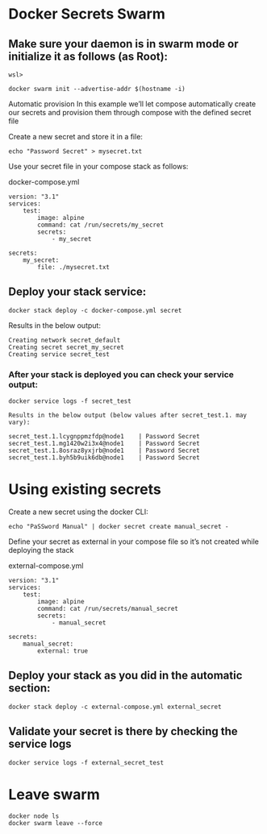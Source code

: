 # Docker Secrets Swarm

## Make sure your daemon is in swarm mode or initialize it as follows (as Root):

```
wsl>

docker swarm init --advertise-addr $(hostname -i)
```

Automatic provision
In this example we’ll let compose automatically create our secrets and provision them through compose with the defined secret file

Create a new secret and store it in a file:

```
echo "Password Secret" > mysecret.txt
```

Use your secret file in your compose stack as follows:

docker-compose.yml

```
version: "3.1"
services:
    test:
        image: alpine
        command: cat /run/secrets/my_secret 
        secrets: 
            - my_secret

secrets:
    my_secret:
        file: ./mysecret.txt
```


## Deploy your stack service:

```
docker stack deploy -c docker-compose.yml secret
```
Results in the below output:
```
Creating network secret_default
Creating secret secret_my_secret
Creating service secret_test
```

### After your stack is deployed you can check your service output:
```
docker service logs -f secret_test

Results in the below output (below values after secret_test.1. may vary):

secret_test.1.lcygnppmzfdp@node1    | Password Secret
secret_test.1.mg1420w2i3x4@node1    | Password Secret
secret_test.1.8osraz8yxjrb@node1    | Password Secret
secret_test.1.byh5b9uik6db@node1    | Password Secret

```

# Using existing secrets

Create a new secret using the docker CLI:
```
echo "PaSSword Manual" | docker secret create manual_secret - 
```

Define your secret as external in your compose file so it’s not created while deploying the stack

external-compose.yml

```
version: "3.1"
services:
    test:
        image: alpine
        command: cat /run/secrets/manual_secret 
        secrets: 
            - manual_secret

secrets:
    manual_secret:
        external: true
```
## Deploy your stack as you did in the automatic section:

```
docker stack deploy -c external-compose.yml external_secret
```

## Validate your secret is there by checking the service logs
```
docker service logs -f external_secret_test
```

# Leave swarm
```
docker node ls
docker swarm leave --force
```
